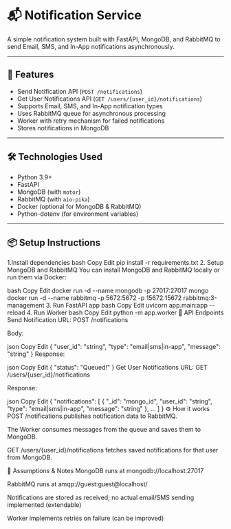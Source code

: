# 📬 Notification Service

A simple notification system built with FastAPI, MongoDB, and RabbitMQ to send Email, SMS, and In-App notifications asynchronously.

---

## 🚀 Features

- Send Notification API (`POST /notifications`)
- Get User Notifications API (`GET /users/{user_id}/notifications`)
- Supports Email, SMS, and In-App notification types
- Uses RabbitMQ queue for asynchronous processing
- Worker with retry mechanism for failed notifications
- Stores notifications in MongoDB

---

## 🛠 Technologies Used

- Python 3.9+
- FastAPI
- MongoDB (with `motor`)
- RabbitMQ (with `aio-pika`)
- Docker (optional for MongoDB & RabbitMQ)
- Python-dotenv (for environment variables)

---

## 📦 Setup Instructions

1.Install dependencies
bash
Copy
Edit
pip install -r requirements.txt
2. Setup MongoDB and RabbitMQ
You can install MongoDB and RabbitMQ locally or run them via Docker:

bash
Copy
Edit
docker run -d --name mongodb -p 27017:27017 mongo
docker run -d --name rabbitmq -p 5672:5672 -p 15672:15672 rabbitmq:3-management
3. Run FastAPI app
bash
Copy
Edit
uvicorn app.main:app --reload
4. Run Worker
bash
Copy
Edit
python -m app.worker
🧩 API Endpoints
Send Notification
URL: POST /notifications

Body:

json
Copy
Edit
{
  "user_id": "string",
  "type": "email|sms|in-app",
  "message": "string"
}
Response:

json
Copy
Edit
{
  "status": "Queued!"
}
Get User Notifications
URL: GET /users/{user_id}/notifications

Response:

json
Copy
Edit
{
  "notifications": [
    {
      "_id": "mongo_id",
      "user_id": "string",
      "type": "email|sms|in-app",
      "message": "string"
    },
    ...
  ]
}
⚙️ How it works
POST /notifications publishes notification data to RabbitMQ.

The Worker consumes messages from the queue and saves them to MongoDB.

GET /users/{user_id}/notifications fetches saved notifications for that user from MongoDB.

🚧 Assumptions & Notes
MongoDB runs at mongodb://localhost:27017

RabbitMQ runs at amqp://guest:guest@localhost/

Notifications are stored as received; no actual email/SMS sending implemented (extendable)

Worker implements retries on failure (can be improved)
